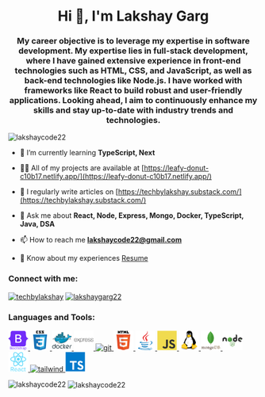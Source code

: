 <h1 align="center">Hi 👋, I'm Lakshay Garg</h1>
<h3 align="center">My career objective is to leverage my expertise in software development. My expertise lies in full-stack development, where I have gained extensive experience in front-end technologies such as HTML, CSS, and JavaScript, as well as back-end technologies like Node.js. I have worked with frameworks like React to build robust and user-friendly applications. Looking ahead, I aim to continuously enhance my skills and stay up-to-date with industry trends and technologies.</h3>

<p align="left"> <img src="https://komarev.com/ghpvc/?username=lakshaycode22&label=Profile%20views&color=0e75b6&style=flat" alt="lakshaycode22" /> </p>

- 🌱 I’m currently learning **TypeScript, Next**

- 👨‍💻 All of my projects are available at [https://leafy-donut-c10b17.netlify.app/](https://leafy-donut-c10b17.netlify.app/)

- 📝 I regularly write articles on [https://techbylakshay.substack.com/](https://techbylakshay.substack.com/)

- 💬 Ask me about **React, Node, Express, Mongo, Docker, TypeScript, Java, DSA**

- 📫 How to reach me **lakshaycode22@gmail.com**

- 📄 Know about my experiences [Resume](https://drive.google.com/file/d/1IFtBNFcboLp5yM9jGAITc9FRfFUAuhxI/view?usp=sharing)

<h3 align="left">Connect with me:</h3>
<p align="left">
<a href="https://twitter.com/techbylakshay" target="blank"><img align="center" src="https://raw.githubusercontent.com/rahuldkjain/github-profile-readme-generator/master/src/images/icons/Social/twitter.svg" alt="techbylakshay" height="30" width="40" /></a>
<a href="https://linkedin.com/in/lakshaygarg22" target="blank"><img align="center" src="https://raw.githubusercontent.com/rahuldkjain/github-profile-readme-generator/master/src/images/icons/Social/linked-in-alt.svg" alt="lakshaygarg22" height="30" width="40" /></a>
</p>

<h3 align="left">Languages and Tools:</h3>
<p align="left"> <a href="https://getbootstrap.com" target="_blank" rel="noreferrer"> <img src="https://raw.githubusercontent.com/devicons/devicon/master/icons/bootstrap/bootstrap-plain-wordmark.svg" alt="bootstrap" width="40" height="40"/> </a> <a href="https://www.w3schools.com/css/" target="_blank" rel="noreferrer"> <img src="https://raw.githubusercontent.com/devicons/devicon/master/icons/css3/css3-original-wordmark.svg" alt="css3" width="40" height="40"/> </a> <a href="https://www.docker.com/" target="_blank" rel="noreferrer"> <img src="https://raw.githubusercontent.com/devicons/devicon/master/icons/docker/docker-original-wordmark.svg" alt="docker" width="40" height="40"/> </a> <a href="https://expressjs.com" target="_blank" rel="noreferrer"> <img src="https://raw.githubusercontent.com/devicons/devicon/master/icons/express/express-original-wordmark.svg" alt="express" width="40" height="40"/> </a> <a href="https://git-scm.com/" target="_blank" rel="noreferrer"> <img src="https://www.vectorlogo.zone/logos/git-scm/git-scm-icon.svg" alt="git" width="40" height="40"/> </a> <a href="https://www.w3.org/html/" target="_blank" rel="noreferrer"> <img src="https://raw.githubusercontent.com/devicons/devicon/master/icons/html5/html5-original-wordmark.svg" alt="html5" width="40" height="40"/> </a> <a href="https://www.java.com" target="_blank" rel="noreferrer"> <img src="https://raw.githubusercontent.com/devicons/devicon/master/icons/java/java-original.svg" alt="java" width="40" height="40"/> </a> <a href="https://developer.mozilla.org/en-US/docs/Web/JavaScript" target="_blank" rel="noreferrer"> <img src="https://raw.githubusercontent.com/devicons/devicon/master/icons/javascript/javascript-original.svg" alt="javascript" width="40" height="40"/> </a> <a href="https://www.linux.org/" target="_blank" rel="noreferrer"> <img src="https://raw.githubusercontent.com/devicons/devicon/master/icons/linux/linux-original.svg" alt="linux" width="40" height="40"/> </a> <a href="https://www.mongodb.com/" target="_blank" rel="noreferrer"> <img src="https://raw.githubusercontent.com/devicons/devicon/master/icons/mongodb/mongodb-original-wordmark.svg" alt="mongodb" width="40" height="40"/> </a> <a href="https://nodejs.org" target="_blank" rel="noreferrer"> <img src="https://raw.githubusercontent.com/devicons/devicon/master/icons/nodejs/nodejs-original-wordmark.svg" alt="nodejs" width="40" height="40"/> </a> <a href="https://reactjs.org/" target="_blank" rel="noreferrer"> <img src="https://raw.githubusercontent.com/devicons/devicon/master/icons/react/react-original-wordmark.svg" alt="react" width="40" height="40"/> </a> <a href="https://tailwindcss.com/" target="_blank" rel="noreferrer"> <img src="https://www.vectorlogo.zone/logos/tailwindcss/tailwindcss-icon.svg" alt="tailwind" width="40" height="40"/> </a> <a href="https://www.typescriptlang.org/" target="_blank" rel="noreferrer"> <img src="https://raw.githubusercontent.com/devicons/devicon/master/icons/typescript/typescript-original.svg" alt="typescript" width="40" height="40"/> </a> </p>

<p><img align="left" src="https://github-readme-stats.vercel.app/api/top-langs?username=lakshaycode22&show_icons=true&locale=en&layout=compact" alt="lakshaycode22" /></p>

<p>&nbsp;<img align="center" src="https://github-readme-stats.vercel.app/api?username=lakshaycode22&show_icons=true&locale=en" alt="lakshaycode22" /></p>
